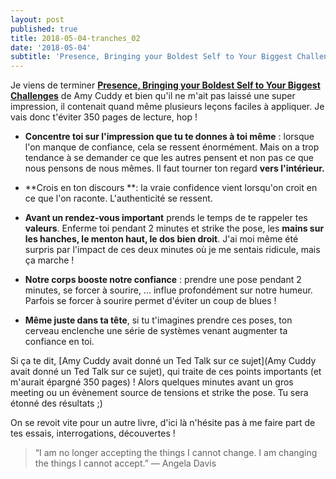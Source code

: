 ```yaml
---
layout: post
published: true
title: 2018-05-04-tranches_02
date: '2018-05-04'
subtitle: 'Presence, Bringing your Boldest Self to Your Biggest Challenges'
---
```

Je viens de terminer **[Presence, Bringing your Boldest Self to Your Biggest Challenges](https://amzn.to/2qZqsOC)** de Amy Cuddy et bien qu'il ne m'ait pas laissé une super impression, il contenait quand même plusieurs leçons faciles à appliquer. Je vais donc t'éviter 350 pages de lecture, hop !

- **Concentre toi sur l'impression que tu te donnes à toi même** : lorsque l'on manque de confiance, cela se ressent énormément. Mais on a trop tendance à se demander ce que les autres pensent et non pas ce que nous pensons de nous mêmes. Il faut tourner ton regard **vers l'intérieur.**

- **Crois en ton discours **: la vraie confidence vient lorsqu'on croit en ce que l'on raconte. L'authenticité se ressent.

- **Avant un rendez-vous important** prends le temps de te rappeler tes **valeurs**. Enferme toi pendant 2 minutes et strike the pose, les **mains sur les hanches, le menton haut, le dos bien droit**. J'ai moi même été surpris par l'impact de ces deux minutes où je me sentais ridicule, mais ça marche !

- **Notre corps booste notre confiance** : prendre une pose pendant 2 minutes, se forcer à sourire, ... influe profondément sur notre humeur. Parfois se forcer à sourire permet d'éviter un coup de blues !

- **Même juste dans ta tête**, si tu t'imagines prendre ces poses, ton cerveau enclenche une série de systèmes venant augmenter ta confiance en toi.


Si ça te dit, [Amy Cuddy avait donné un Ted Talk sur ce sujet](Amy Cuddy avait donné un Ted Talk sur ce sujet), qui traite de ces points importants (et m'aurait épargné 350 pages) ! Alors quelques minutes avant un gros meeting ou un évènement source de tensions et strike the pose. Tu sera étonné des résultats ;)

On se revoit vite pour un autre livre, d'ici là n'hésite pas à me faire part de tes essais, interrogations, découvertes !


> “I am no longer accepting the things I cannot change. I am changing the things I cannot accept.”
—&nbsp;Angela Davis

